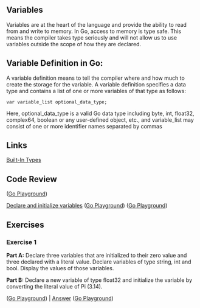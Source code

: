## Variables

Variables are at the heart of the language and provide the ability to read from and write to memory. In Go, access to memory is type safe. This means the compiler takes type seriously and will not allow us to use variables outside the scope of how they are declared.


## Variable Definition in Go:
A variable definition means to tell the compiler where and how much to create the storage for the variable. A variable definition specifies a data type and contains a list of one or more variables of that type as follows:

    var variable_list optional_data_type;

Here, optional_data_type is a valid Go data type including byte, int, float32, complex64, boolean or any user-defined object, etc., and variable_list may consist of one or more identifier names separated by commas


## Links

[Built-In Types](http://golang.org/ref/spec#Boolean_types)




## Code Review
([Go Playground](http://play.golang.org/p/Zv45CSMaiD))

[Declare and initialize variables](Examples/Example1.go) ([Go Playground](http://play.golang.org/p/6w6hBNE75a))
([Go Playground](http://play.golang.org/p/Zv45CSMaiD))

## Exercises

### Exercise 1

**Part A:** Declare three variables that are initialized to their zero value and three declared with a literal value. Declare variables of type string, int and bool. Display the values of those variables.

**Part B:** Declare a new variable of type float32 and initialize the variable by converting the literal value of Pi (3.14).

([Go Playground](https://play.golang.org/p/1xUWjHMB3I)) |
[Answer](Exercises/Exercise1.go) ([Go Playground](https://play.golang.org/p/d2M0Q3mRnd))

